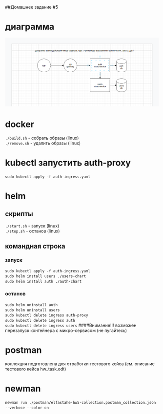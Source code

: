 ##Домашнее задание #5
# диаграмма
![lesson_09_ms_ia_diagram.png](./diagram/lesson_09_ms_ia_diagram.png)

# docker
`./build.sh` - собрать образы (linux)
\
`./remove.sh` - удалить образы (linux)

# kubectl запустить auth-proxy
`sudo kubectl apply -f auth-ingress.yaml`
# helm
## скрипты
`./start.sh` - запуск (linux)
\
`./stop.sh` - останов (linux)
## командная строка
### запуск
`sudo kubectl apply -f auth-ingress.yaml`
\
`sudo helm install users ./users-chart`
\
`sudo helm install auth ./auth-chart`
### останов
`sudo helm uninstall auth`
\
`sudo helm uninstall users`
\
`sudo kubectl delete ingress auth-proxy`
\
`sudo kubectl delete ingress auth`
\
`sudo kubectl delete ingress users`
####Внимание!!! возможен перезапуск контейнера с микро-сервисом (не пугайтесь)

# postman
коллекция подготовлена для отработки тестового кейса (см. описание тестового кейса hw_task.odt)

# newman
`newman run ./postman/elfastahe-hw5-collection.postman_collection.json --verbose --color on`